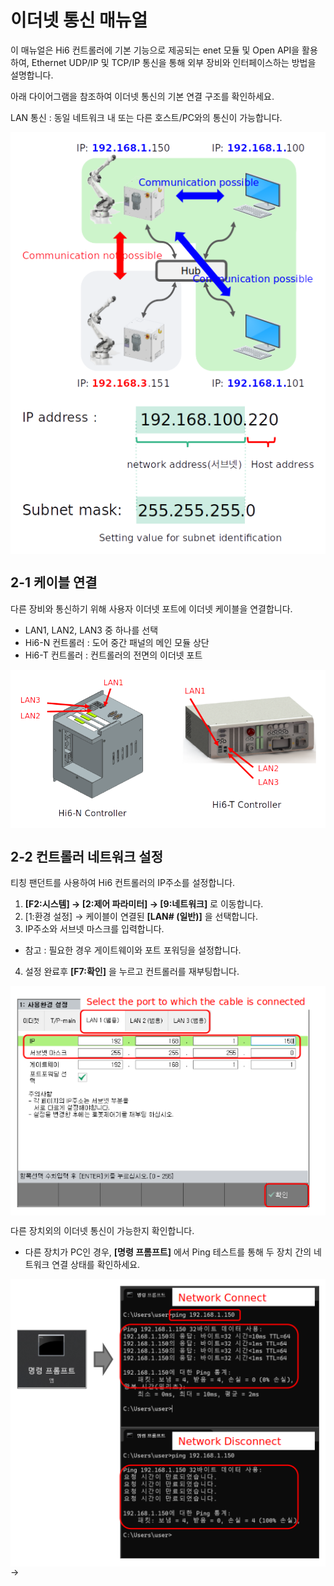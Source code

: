 # 이더넷 통신 매뉴얼

이 매뉴얼은 Hi6 컨트롤러에 기본 기능으로 제공되는 enet 모듈 및 Open API을 활용하여, Ethernet UDP/IP 및 TCP/IP 통신을 통해 외부 장비와 인터페이스하는 방법을 설명합니다.

아래 다이어그램을 참조하여 이더넷 통신의 기본 연결 구조를 확인하세요.

LAN 통신 : 동일 네트워크 내 또는 다른 호스트/PC와의 통신이 가능합니다.

<div align="center" style="background-color: white; display: inline-block; padding: 10px;">
  <img src="../_assets/hub.png" alt="hub" width="500"/>
</div>

<div align="center" style="background-color: white; display: inline-block; padding: 10px;">
  <img src="../_assets/ip_adress.png" alt="ip address" width="500"/>
</div>

## 2-1 케이블 연결

다른 장비와 통신하기 위해 사용자 이더넷 포트에 이더넷 케이블을 연결합니다.

- LAN1, LAN2, LAN3 중 하나를 선택
- Hi6-N 컨트롤러 : 도어 중간 패널의 메인 모듈 상단
- Hi6-T 컨트롤러 : 컨트롤러의 전면의 이더넷 포트

<div style="display: flex; justify-content: space-around; align-items: center; background-color: white; padding: 10px;">
  <div style="margin-right: 20px;">
    <img src="../_assets/Hi6-N.png" alt="Hi6-N" width="240"/>
  </div>
  <div>
    <img src="../_assets/Hi6-T.png" alt="Hi6-T" width="240"/>
  </div>
</div>

## 2-2 컨트롤러 네트워크 설정

티칭 팬던트를 사용하여 Hi6 컨트롤러의 IP주소를 설정합니다.

1. **[F2:시스템] → [2:제어 파라미터] → [9:네트워크]** 로 이동합니다.
2. [1:환경 설정] → 케이블이 연결된 **[LAN# (일반)]** 을 선택합니다. 
3. IP주소와 서브넷 마스크를 입력합니다.
  * 참고 : 필요한 경우 게이트웨이와 포트 포워딩을 설정합니다.
4. 설정 완료후 **[F7:확인]** 을 누르고 컨트롤러를 재부팅합니다.

<div align="center" style="background-color: white; display: inline-block; padding: 10px;">
  <img src="../_assets/ip_setting.png" alt="ip setting" width="500"/>
</div>

다른 장치외의 이더넷 통신이 가능한지 확인합니다.
 * 다른 장치가 PC인 경우, **[명령 프롬프트]** 에서 Ping 테스트를 통해 두 장치 간의 네트워크 연결 상태를 확인하세요.

<div align="center" style="background-color: white; display: inline-block; padding: 10px;">
  <img src="../_assets/ping_check.png" alt="ping check" width="500"/>
</div>→